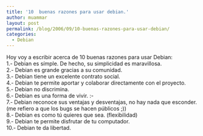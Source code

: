 ```yaml
---
title: '10  buenas razones para usar debian.'
author: muammar
layout: post
permalink: /blog/2006/09/10-buenas-razones-para-usar-debian/
categories:
  - Debian
---
```

Hoy voy a escribir acerca de 10 buenas razones para usar Debian:  
1.- Debian es símple. De hecho, su simplicidad es maravillosa.  
2.- Debian es grande gracias a su comunidad.  
3.- Debian tiene un excelente contrato social.  
4.- Debian te permite aportar y colaborar directamente con el proyecto.  
5.- Debian no discrimina.  
6.- Debian es una forma de vivir. <img src="http://muammar.me/blog/wp-includes/images/smilies/simple-smile.png" alt=":-)" class="wp-smiley" style="height: 1em; max-height: 1em;" />  
7.- Debian reconoce sus ventajas y desventajas, no hay nada que esconder. (me refiero a que los bugs se hacen públicos ;))  
8.- Debian es como tú quieres que sea. (flexibilidad)  
9.- Debian te permite disfrutar de tu computador.  
10.- Debian te da libertad.